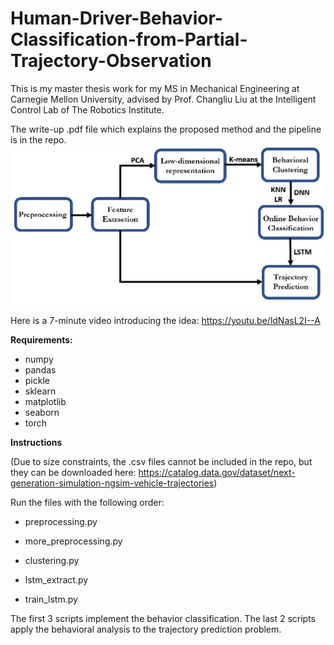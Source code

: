 # Human-Driver-Behavior-Classification-from-Partial-Trajectory-Observation
This is my master thesis work for my MS in Mechanical Engineering at Carnegie Mellon University, advised by Prof. Changliu Liu at the Intelligent Control Lab of The Robotics Institute.

The write-up .pdf file which explains the proposed method and the pipeline is in the repo.
![alt text](https://github.com/angmavrogiannis/Human-Driver-Behavior-Classification-from-Partial-Trajectory-Observation/blob/master/Pictures/pipeline.JPG)

Here is a 7-minute video introducing the idea: https://youtu.be/ldNasL2I--A

**Requirements:**
- numpy
- pandas
- pickle
- sklearn
- matplotlib
- seaborn
- torch

**Instructions**

(Due to size constraints, the .csv files cannot be included in the repo, but they can be downloaded here: https://catalog.data.gov/dataset/next-generation-simulation-ngsim-vehicle-trajectories)

Run the files with the following order:

- preprocessing.py
- more_preprocessing.py
- clustering.py

- lstm_extract.py
- train_lstm.py

The first 3 scripts implement the behavior classification.
The last 2 scripts apply the behavioral analysis to the trajectory prediction problem.
